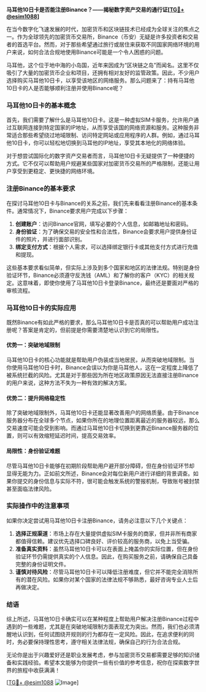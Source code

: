 **马耳他10日卡是否能注册Binance？——揭秘数字资产交易的通行证[[TG💪+ @esim1088](https://t.me/s/esim1088)]**

在当今数字化飞速发展的时代，加密货币和区块链技术已经成为全球关注的焦点之一。作为全球领先的加密货币交易所，Binance（币安）无疑是许多投资者和交易者的首选平台。然而，对于那些希望通过旅行或居住来获取不同国家网络环境的用户来说，如何合法合规地使用Binance可能是一个令人困惑的问题。

马耳他，这个位于地中海的小岛国，近年来因成为“区块链之岛”而闻名。这里不仅吸引了大量的加密货币企业和项目，还拥有相对友好的监管政策。因此，不少用户选择购买马耳他10日卡，以享受该地区的网络服务。那么问题来了：持有马耳他10日卡的人是否能够顺利注册并使用Binance呢？

### 马耳他10日卡的基本概念

首先，我们需要了解什么是马耳他10日卡。这是一种虚拟SIM卡服务，允许用户通过互联网连接到特定国家的IP地址，从而享受该国的网络资源和服务。这种服务非常适合那些希望绕过地域限制、访问特定网站或应用程序的人群。例如，通过马耳他10日卡，你可以轻松地切换到马耳他的IP地址，享受其本地化的网络体验。

对于想尝试国际化的数字资产交易者而言，马耳他10日卡无疑提供了一种便捷的方式。它不仅可以帮助用户规避某些国家对加密货币交易所的严格限制，还能让用户享受到更稳定、更快捷的网络环境。

### 注册Binance的基本要求

在探讨马耳他10日卡与Binance的关系之前，我们先来看看注册Binance的基本条件。通常情况下，Binance要求用户完成以下步骤：

1. **创建账户**：访问Binance官网，填写必要的个人信息，如邮箱地址和密码。
2. **身份验证**：为了确保交易的安全性和合法性，Binance会要求用户提供身份证件的照片，并进行面部识别。
3. **绑定支付方式**：根据个人需求，可以选择绑定银行卡或其他支付方式进行充值和提现。

这些基本要求看似简单，但实际上涉及到多个国家和地区的法律法规。特别是身份验证环节，Binance必须遵守反洗钱（AML）和了解你的客户（KYC）的相关规定。这意味着，即使你使用了马耳他10日卡登录Binance，最终还是要面对严格的审核流程。

### 马耳他10日卡的实际应用

既然Binance有如此严格的要求，那么马耳他10日卡是否真的可以帮助用户成功注册呢？答案是肯定的，但前提是你需要清楚地认识到它的局限性。

#### 优势一：突破地域限制
马耳他10日卡的核心功能就是帮助用户伪装成当地居民，从而突破地域限制。当你使用马耳他10日卡时，Binance会误以为你是马耳他人，这在一定程度上降低了被系统拦截的风险。尤其是对于那些因为所在地区政策原因无法直接注册Binance的用户来说，这种方法不失为一种有效的解决方案。

#### 优势二：提升网络稳定性
除了突破地域限制外，马耳他10日卡还能显著改善用户的网络质量。由于Binance服务器分布在全球多个节点，如果你所在的地理位置距离最近的服务器较远，那么交易速度可能会受到影响。而通过马耳他10日卡切换到更靠近Binance服务器的位置，则可以有效缩短延迟时间，提高交易效率。

#### 局限性：身份验证难题
尽管马耳他10日卡能够在初期阶段帮助用户避开部分障碍，但在身份验证环节却显得无能为力。正如前文所述，Binance会对每位新用户进行详细的背景调查。如果你提交的身份信息与实际不符，很可能会触发系统的警报机制，导致账号被封禁甚至面临法律风险。

### 实际操作中的注意事项

如果你决定尝试用马耳他10日卡注册Binance，请务必注意以下几个关键点：

1. **选择正规渠道**：市场上存在大量提供虚拟SIM卡服务的商家，但并非所有商家都值得信赖。建议优先选择口碑良好、评价较高的服务商，以免上当受骗。
2. **准备真实资料**：虽然马耳他10日卡可以在表面上掩盖你的实际位置，但在身份验证环节仍需提供真实的个人信息。因此，在购买服务之前，请确保自己具备完整的身份证明文件。
3. **谨慎对待风险**：尽管马耳他10日卡可以降低注册难度，但它并不能完全消除所有的潜在风险。如果你对某个国家的法律法规不够熟悉，最好咨询专业人士后再做决定。

### 结语

综上所述，马耳他10日卡确实可以在某种程度上帮助用户解决注册Binance过程中遇到的一些难题，尤其是在突破地域限制方面表现尤为突出。然而，我们也必须清醒地认识到，任何试图绕开规则的行为都存在一定风险。因此，在追求便利的同时，务必要保持理性思考，遵守相关法律法规，确保自己的行为合法合规。

无论你是出于兴趣爱好还是职业发展考虑，参与加密货币交易都需要足够的知识储备和实践经验。希望本文能够为你提供一些有价值的参考信息，祝你在探索数字世界的旅程中收获满满！

[[TG💪+ @esim1088](https://t.me/s/esim1088) ![Image](https://i.postimg.cc/4NQfJmqS/Snipaste-2025-05-13-00-14-12.png)]